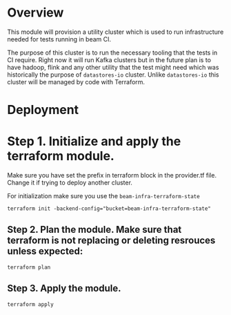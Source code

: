 <!--
    Licensed to the Apache Software Foundation (ASF) under one
    or more contributor license agreements.  See the NOTICE file
    distributed with this work for additional information
    regarding copyright ownership.  The ASF licenses this file
    to you under the Apache License, Version 2.0 (the
    "License"); you may not use this file except in compliance
    with the License.  You may obtain a copy of the License at

      http://www.apache.org/licenses/LICENSE-2.0

    Unless required by applicable law or agreed to in writing,
    software distributed under the License is distributed on an
    "AS IS" BASIS, WITHOUT WARRANTIES OR CONDITIONS OF ANY
    KIND, either express or implied.  See the License for the
    specific language governing permissions and limitations
    under the License.
-->

# Overview

This module will provision a utility cluster which is used to run infrastructure needed for tests running in beam CI.

The purpose of this cluster is to run the necessary tooling that the tests in CI require. Right now it will run Kafka clusters but in the future plan is to have hadoop, flink and any other utility that the test might need which was historically the purpose of `datastores-io` cluster. Unlike `datastores-io` this cluster will be managed by code with Terraform.

# Deployment

# Step 1. Initialize and apply the terraform module.

Make sure you have set the prefix in terraform block in the provider.tf file. Change it if trying to deploy another cluster.

For initialization make sure you use the `beam-infra-terraform-state`
```
terraform init -backend-config="bucket=beam-infra-terraform-state"
```
## Step 2. Plan the module. Make sure that terraform is not replacing or deleting resrouces unless expected:
```
terraform plan
```
## Step 3. Apply the module.
```
terraform apply
```